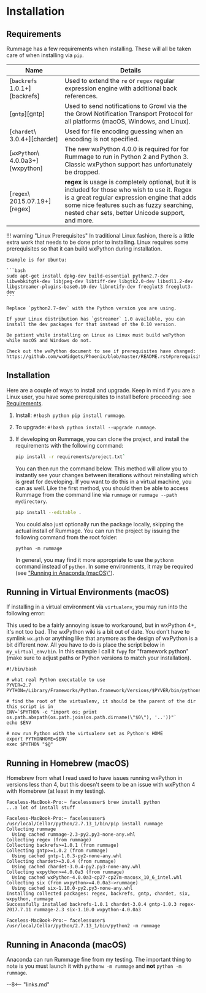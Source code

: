 # Installation

## Requirements

Rummage has a few requirements when installing.  These will all be taken care of when installing via `pip`.

Name                             | Details
-------------------------------- | -------
[`backrefs` 1.0.1+][backrefs]    | Used to extend the `re` or `regex` regular expression engine with additional back references.
[`gntp`][gntp]                   | Used to send notifications to Growl via the the Growl Notification Transport Protocol for all platforms (macOS, Windows, and Linux).
[`chardet`\ 3.0.4+][chardet]     | Used for file encoding guessing when an encoding is not specified.
[`wxPython`\ 4.0.0a3+][wxpython] | The new wxPython 4.0.0 is required for for Rummage to run in Python 2 and Python 3. Classic wxPython support has unfortunately be dropped.
[`regex`\ 2015.07.19+][regex]    | **regex** is usage is completely optional, but it is included for those who wish to use it. Regex is a great regular expression engine that adds some nice features such as fuzzy searching, nested char sets, better Unicode support, and more.

!!! warning "Linux Prerequisites"
    In traditional Linux fashion, there is a little extra work that needs to be done prior to installing.  Linux requires some prerequisites so that it can build wxPython during installation.

    Example is for Ubuntu:

    ```bash
    sudo apt-get install dpkg-dev build-essential python2.7-dev libwebkitgtk-dev libjpeg-dev libtiff-dev libgtk2.0-dev libsdl1.2-dev libgstreamer-plugins-base0.10-dev libnotify-dev freeglut3 freeglut3-dev
    ```

    Replace `python2.7-dev` with the Python version you are using.

    If your Linux distribution has `gstreamer` 1.0 available, you can install the dev packages for that instead of the 0.10 version.

    Be patient while installing on Linux as Linux must build wxPython while macOS and Windows do not.

    Check out the wxPython document to see if prerequisites have changed: https://github.com/wxWidgets/Phoenix/blob/master/README.rst#prerequisites.

## Installation

Here are a couple of ways to install and upgrade. Keep in mind if you are a Linux user, you have some prerequisites to install before proceeding: see [Requirements](#requirements).

1. Install: `#!bash python pip install rummage`.

2. To upgrade: `#!bash python install --upgrade rummage`.

3. If developing on Rummage, you can clone the project, and install the requirements with the following command:

    ```bash
    pip install -r requirements/project.txt`
    ```

    You can then run the command below. This method will allow you to instantly see your changes between iterations without reinstalling which is great for developing.  If you want to do this in a virtual machine, you can as well.  Like the first method, you should then be able to access Rummage from the command line via `rummage` or `rummage --path mydirectory`.

    ```bash
    pip install --editable .
    ```

    You could also just optionally run the package locally, skipping the actual install of Rummage. You can run the project by issuing the following command from the root folder:

    ```
    python -m rummage
    ```

    In general, you may find it more appropriate to use the `pythonm` command instead of `python`.  In some environments, it may be required (see ["Running in Anaconda (macOS)"](#running-in-anaconda-macos)).

## Running in Virtual Environments (macOS)

If installing in a virtual environment via `virtualenv`, you may run into the following error:


This used to be a fairly annoying issue to workaround, but in wxPython 4+, it's not too bad.  The wxPython wiki is a bit out of date.  You don't have to symlink `wx.pth` or anything like that anymore as the design of wxPython is a bit different now.  All you have to do is place the script below in `my_virtual_env/bin`.  In this example I call it `fwpy` for "framework python" (make sure to adjust paths or Python versions to match your installation).

```
#!/bin/bash

# what real Python executable to use
PYVER=2.7
PYTHON=/Library/Frameworks/Python.framework/Versions/$PYVER/bin/python$PYVER

# find the root of the virtualenv, it should be the parent of the dir this script is in
ENV=`$PYTHON -c "import os; print os.path.abspath(os.path.join(os.path.dirname(\"$0\"), '..'))"`
echo $ENV

# now run Python with the virtualenv set as Python's HOME
export PYTHONHOME=$ENV
exec $PYTHON "$@"
```

## Running in Homebrew (macOS)

Homebrew from what I read used to have issues running wxPython in versions less than 4, but this doesn't seem to be an issue with wxPython 4 with Homebrew (at least in my testing).

```
Faceless-MacBook-Pro:~ facelessuser$ brew install python
...a lot of install stuff

Faceless-MacBook-Pro:~ facelessuser$ /usr/local/Cellar/python/2.7.13_1/bin/pip install rummage
Collecting rummage
  Using cached rummage-2.3-py2.py3-none-any.whl
Collecting regex (from rummage)
Collecting backrefs>=1.0.1 (from rummage)
Collecting gntp>=1.0.2 (from rummage)
  Using cached gntp-1.0.3-py2-none-any.whl
Collecting chardet>=3.0.4 (from rummage)
  Using cached chardet-3.0.4-py2.py3-none-any.whl
Collecting wxpython>=4.0.0a3 (from rummage)
  Using cached wxPython-4.0.0a3-cp27-cp27m-macosx_10_6_intel.whl
Collecting six (from wxpython>=4.0.0a3->rummage)
  Using cached six-1.10.0-py2.py3-none-any.whl
Installing collected packages: regex, backrefs, gntp, chardet, six, wxpython, rummage
Successfully installed backrefs-1.0.1 chardet-3.0.4 gntp-1.0.3 regex-2017.7.11 rummage-2.3 six-1.10.0 wxpython-4.0.0a3

Faceless-MacBook-Pro:~ facelessuser$ /usr/local/Cellar/python/2.7.13_1/bin/python2 -m rummage
```

## Running in Anaconda (macOS)

Anaconda can run Rummage fine from my testing.  The important thing to note is you must launch it with `pythonw -m rummage` and **not** `python -m rummage`.

--8<-- "links.md"
